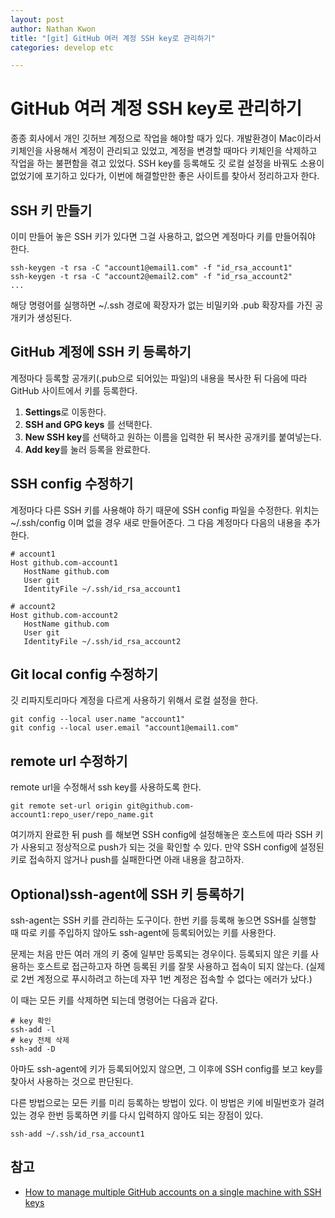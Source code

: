 ```yaml
---
layout: post
author: Nathan Kwon
title: "[git] GitHub 여러 계정 SSH key로 관리하기"
categories: develop etc

---
```


# GitHub 여러 계정 SSH key로 관리하기

종종 회사에서 개인 깃허브 계정으로 작업을 해야할 때가 있다. 개발환경이 Mac이라서 키체인을 사용해서 계정이 관리되고 있었고, 계정을 변경할 때마다 키체인을 삭제하고 작업을 하는 불편함을 겪고 있었다.
SSH key를 등록해도 깃 로컬 설정을 바꿔도 소용이 없었기에 포기하고 있다가, 이번에 해결할만한 좋은 사이트를 찾아서 정리하고자 한다.

## SSH 키 만들기
이미 만들어 놓은 SSH 키가 있다면 그걸 사용하고, 없으면 계정마다 키를 만들어줘야 한다.
```
ssh-keygen -t rsa -C "account1@email1.com" -f "id_rsa_account1"
ssh-keygen -t rsa -C "account2@email2.com" -f "id_rsa_account2"
...
```
해당 명령어를 실행하면 ~/.ssh 경로에 확장자가 없는 비밀키와 .pub 확장자를 가진 공개키가 생성된다.

## GitHub 계정에 SSH 키 등록하기
계정마다 등록할 공개키(.pub으로 되어있는 파일)의 내용을 복사한 뒤 다음에 따라 GitHub 사이트에서 키를 등록한다.

 1. **Settings**로 이동한다.
 2. **SSH and GPG keys** 를 선택한다.
 3. **New SSH key**를 선택하고 원하는 이름을 입력한 뒤 복사한 공개키를 붙여넣는다.
 4. **Add key**를 눌러 등록을 완료한다.

## SSH config 수정하기
계정마다 다른 SSH 키를 사용해야 하기 때문에 SSH config 파일을 수정한다. 위치는 ~/.ssh/config 이며 없을 경우 새로 만들어준다.
그 다음 계정마다 다음의 내용을 추가한다.
```
# account1  
Host github.com-account1
   HostName github.com  
   User git  
   IdentityFile ~/.ssh/id_rsa_account1
   
# account2
Host github.com-account2
   HostName github.com  
   User git  
   IdentityFile ~/.ssh/id_rsa_account2
```

## Git local config 수정하기
깃 리파지토리마다 계정을 다르게 사용하기 위해서 로컬 설정을 한다.
```
git config --local user.name "account1"
git config --local user.email "account1@email1.com"
```

## remote url 수정하기
remote url을 수정해서 ssh key를 사용하도록 한다.
```
git remote set-url origin git@github.com-account1:repo_user/repo_name.git
```

여기까지 완료한 뒤 push 를 해보면 SSH config에 설정해놓은 호스트에 따라 SSH 키가 사용되고 정상적으로 push가 되는 것을 확인할 수 있다.
만약 SSH config에 설정된 키로 접속하지 않거나 push를 실패한다면 아래 내용을 참고하자.

## Optional)ssh-agent에 SSH 키 등록하기
ssh-agent는 SSH 키를 관리하는 도구이다. 한번 키를 등록해 놓으면 SSH를 실행할 때 따로 키를 주입하지 않아도 ssh-agent에 등록되어있는 키를 사용한다.

문제는 처음 만든 여러 개의 키 중에 일부만 등록되는 경우이다. 
등록되지 않은 키를 사용하는 호스트로 접근하고자 하면 등록된 키를 잘못 사용하고 접속이 되지 않는다.
(실제로 2번 계정으로 푸시하려고 하는데 자꾸 1번 계정은 접속할 수 없다는 에러가 났다.)

이 때는 모든 키를 삭제하면 되는데 명령어는 다음과 같다.
```
# key 확인
ssh-add -l
# key 전체 삭제
ssh-add -D
```
아마도 ssh-agent에 키가 등록되어있지 않으면, 그 이후에 SSH config를 보고 key를 찾아서 사용하는 것으로 판단된다.

다른 방법으로는 모든 키를 미리 등록하는 방법이 있다. 이 방법은 키에 비밀번호가 걸려있는 경우 한번 등록하면 키를 다시 입력하지 않아도 되는 장점이 있다.

```
ssh-add ~/.ssh/id_rsa_account1
```

## 참고
- [How to manage multiple GitHub accounts on a single machine with SSH keys](https://medium.freecodecamp.org/manage-multiple-github-accounts-the-ssh-way-2dadc30ccaca)